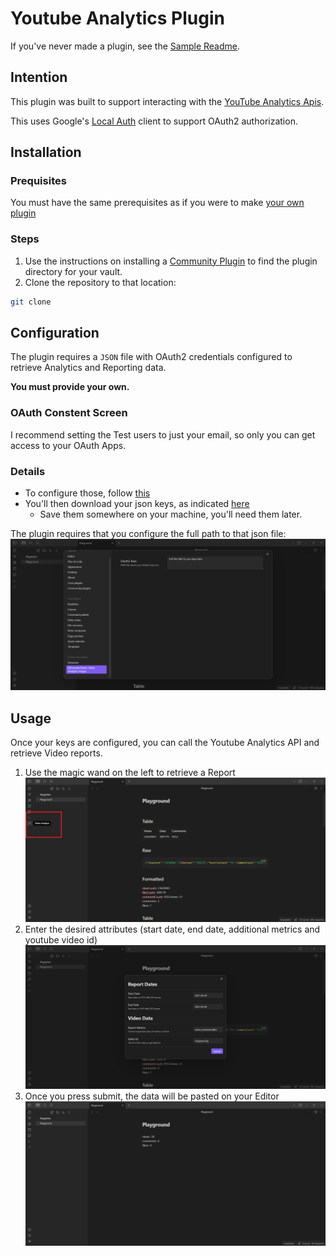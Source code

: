 # Youtube Analytics Plugin

If you've never made a plugin, see the [Sample Readme](./README_SAMPLE.md).


## Intention

This plugin was built to support interacting with the [YouTube Analytics Apis](https://developers.google.com/youtube/analytics). 

This uses Google's [Local Auth](https://cloud.google.com/nodejs/docs/reference/local-auth/latest) client to support OAuth2 authorization.

## Installation

### Prequisites

You must have the same prerequisites as if you were to make [your own plugin](https://docs.obsidian.md/Plugins/Getting+started/Build+a+plugin#Prerequisites)

### Steps

1. Use the instructions on installing a [Community Plugin](https://help.obsidian.md/Extending+Obsidian/Community+plugins#Install+a+community+plugin) to find the plugin directory for your vault.
2. Clone the repository to that location:
```bash
git clone
```


## Configuration

The plugin requires a `JSON` file with OAuth2 credentials configured to retrieve Analytics and Reporting data. 

**You must provide your own.**

### OAuth Constent Screen

I recommend setting the Test users to just your email, so only you can get access to your OAuth Apps.


### Details

* To configure those, follow [this](https://developers.google.com/youtube/reporting/v1/reports)
* You'll then download your json keys, as indicated [here](https://cloud.google.com/nodejs/docs/reference/google-auth-library/latest#oauth2)
  * Save them somewhere on your machine, you'll need them later.

The plugin requires that you configure the full path to that json file:
![](./docs/imgs/glitched_analytics_config_keys.png)

## Usage

Once your keys are configured, you can call the Youtube Analytics API and retrieve Video reports.

1. Use the magic wand on the left to retrieve a Report
![](./docs/imgs/glitched_analytics_wand.png)
2. Enter the desired attributes (start date, end date, additional metrics and youtube video id)
![](./docs/imgs/glitched_analytics_report_options.png)
3. Once you press submit, the data will be pasted on your Editor
![](./docs/imgs/glitched_analytics_results.png)

